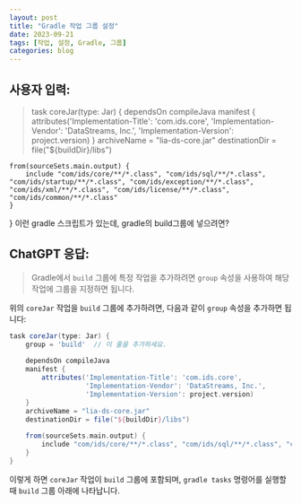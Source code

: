 ```yaml
---
layout: post
title: "Gradle 작업 그룹 설정"
date: 2023-09-21
tags: [작업, 설정, Gradle, 그룹]
categories: blog
---
```


## 사용자 입력:
> task coreJar(type: Jar) {
    dependsOn compileJava
    manifest {
        attributes('Implementation-Title': 'com.ids.core',
                   'Implementation-Vendor': 'DataStreams, Inc.',
                   'Implementation-Version': project.version)
    }
    archiveName = "lia-ds-core.jar"
    destinationDir = file("${buildDir}/libs")
    
    from(sourceSets.main.output) {  
        include "com/ids/core/**/*.class", "com/ids/sql/**/*.class", "com/ids/startup/**/*.class", "com/ids/exception/**/*.class", "com/ids/xml/**/*.class", "com/ids/license/**/*.class", "com/ids/common/**/*.class"
    }  
} 이런 gradle 스크립트가 있는데, gradle의 build그룹에 넣으려면?

## ChatGPT 응답:
> Gradle에서 `build` 그룹에 특정 작업을 추가하려면 `group` 속성을 사용하여 해당 작업에 그룹을 지정하면 됩니다.

위의 `coreJar` 작업을 `build` 그룹에 추가하려면, 다음과 같이 `group` 속성을 추가하면 됩니다:

```groovy
task coreJar(type: Jar) {
    group = 'build'  // 이 줄을 추가하세요.
    
    dependsOn compileJava
    manifest {
        attributes('Implementation-Title': 'com.ids.core',
                   'Implementation-Vendor': 'DataStreams, Inc.',
                   'Implementation-Version': project.version)
    }
    archiveName = "lia-ds-core.jar"
    destinationDir = file("${buildDir}/libs")
    
    from(sourceSets.main.output) {  
        include "com/ids/core/**/*.class", "com/ids/sql/**/*.class", "com/ids/startup/**/*.class", "com/ids/exception/**/*.class", "com/ids/xml/**/*.class", "com/ids/license/**/*.class", "com/ids/common/**/*.class"
    }  
}
```

이렇게 하면 `coreJar` 작업이 `build` 그룹에 포함되며, `gradle tasks` 명령어를 실행할 때 `build` 그룹 아래에 나타납니다.

